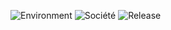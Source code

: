 ![Environment](https://img.shields.io/badge/Windows-Vista,%207,%208,%2010-brightgreen.svg)
![Société](https://img.shields.io/badge/SDPMA-brightgreen.svg)
![Release](https://img.shields.io/badge/1.0.1-brightgreen.svg)

